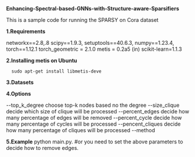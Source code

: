 **Enhancing-Spectral-based-GNNs-with-Structure-aware-Sparsifiers**


This is a sample code for running the SPARSY on Cora dataset

**1.Requirements**

networkx==2.8,.8
scipy==1.9.3,
setuptools==40.6.3,
numpy==1.23.4,
torch==1.12.1
torch_geometric = 2.1.0
metis = 0.2a5 (in)
scikit-learn=1.1.3

**2.Installing metis on Ubuntu**

      sudo apt-get install libmetis-deve

**3.Datasets**

**4.Options**

--top_k_degree      choose top-k nodes based no the degree
--size_clique       decide which size of clique will be processed
--percent_edges     decide how many percentage of edges will be removed
--percent_cycle     decide how many percentage of cycles will be processed
--pencent_cliques   decide how many percentage of cliques will be processed
--method
 
**5.Example**
  	python main.py. #or you need to set the above parameters to decide how to remove edges. 

